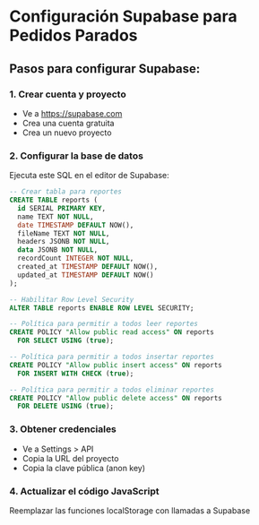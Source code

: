 # Configuración Supabase para Pedidos Parados

## Pasos para configurar Supabase:

### 1. Crear cuenta y proyecto
- Ve a https://supabase.com
- Crea una cuenta gratuita
- Crea un nuevo proyecto

### 2. Configurar la base de datos
Ejecuta este SQL en el editor de Supabase:

```sql
-- Crear tabla para reportes
CREATE TABLE reports (
  id SERIAL PRIMARY KEY,
  name TEXT NOT NULL,
  date TIMESTAMP DEFAULT NOW(),
  fileName TEXT NOT NULL,
  headers JSONB NOT NULL,
  data JSONB NOT NULL,
  recordCount INTEGER NOT NULL,
  created_at TIMESTAMP DEFAULT NOW(),
  updated_at TIMESTAMP DEFAULT NOW()
);

-- Habilitar Row Level Security
ALTER TABLE reports ENABLE ROW LEVEL SECURITY;

-- Política para permitir a todos leer reportes
CREATE POLICY "Allow public read access" ON reports
  FOR SELECT USING (true);

-- Política para permitir a todos insertar reportes
CREATE POLICY "Allow public insert access" ON reports
  FOR INSERT WITH CHECK (true);

-- Política para permitir a todos eliminar reportes
CREATE POLICY "Allow public delete access" ON reports
  FOR DELETE USING (true);
```

### 3. Obtener credenciales
- Ve a Settings > API
- Copia la URL del proyecto
- Copia la clave pública (anon key)

### 4. Actualizar el código JavaScript
Reemplazar las funciones localStorage con llamadas a Supabase
